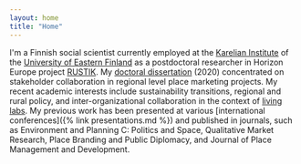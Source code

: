 ```yaml
---
layout: home
title: "Home"
---
```


I'm a Finnish social scientist currently employed at the [Karelian Institute](https://www.uef.fi/en/unit/karelian-institute) of the [University of Eastern Finland](https://www.uef.fi/) as a postdoctoral researcher in Horizon Europe project [RUSTIK](https://uefconnect.uef.fi/en/group/rustik-rural-sustainability-transitions-through-integration-of-knowledge-for-improved-policy-processes/). My [doctoral dissertation](https://erepo.uef.fi/handle/123456789/23804) (2020) concentrated on stakeholder collaboration in regional level place marketing projects. My recent academic interests include sustainability transitions, regional and rural policy, and inter-organizational collaboration in the context of [living labs](https://en.wikipedia.org/wiki/Living_lab). My previous work has been presented at various [international conferences]({% link presentations.md %}) and published in journals, such as Environment and Planning C: Politics and Space, Qualitative Market Research, Place Branding and Public Diplomacy, and Journal of Place Management and Development.

